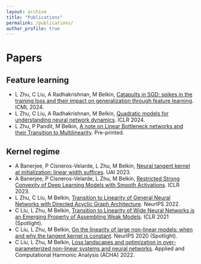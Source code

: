 ```yaml
---
layout: archive
title: "Publications"
permalink: /publications/
author_profile: true
---
```


# Papers

## Feature learning
- L Zhu, C Liu, A Radhakrishnan, M Belkin, [Catapults in SGD: spikes in the training loss and their impact on generalization through feature learning](https://arxiv.org/pdf/2306.04815.pdf). ICML 2024.
- L Zhu, C Liu, A Radhakrishnan, M Belkin, [Quadratic models for understanding neural network dynamics](https://arxiv.org/pdf/2205.11787.pdf). ICLR 2024.
- L Zhu, P Pandit, M Belkin, [A note on Linear Bottleneck networks and their Transition to Multilinearity](https://arxiv.org/pdf/2206.15058.pdf). Pre-printed.

## Kernel regime
- A Banerjee, P Cisneros-Velarde, L Zhu, M Belkin, [Neural tangent kernel at initialization: linear width suffices](https://proceedings.mlr.press/v216/banerjee23a/banerjee23a.pdf). UAI 2023.
- A Banerjee, P Cisneros-Velarde, L Zhu, M Belkin, [Restricted Strong Convexity of Deep Learning Models with Smooth Activations](https://arxiv.org/pdf/2209.15106.pdf). ICLR 2023.
- L Zhu, C Liu, M Belkin, [Transition to Linearity of General Neural Networks with Directed Acyclic Graph Architecture](https://arxiv.org/pdf/2205.11786.pdf). NeurIPS 2022. 
- C Liu, L Zhu, M Belkin, [Transition to Linearity of Wide Neural Networks is an Emerging Property of Assembling Weak Models](https://arxiv.org/pdf/2203.05104.pdf). ICLR 2021 (Spotlight). 
- C Liu, L Zhu, M Belkin, [On the linearity of large non-linear models: when and why the tangent kernel is constant](https://arxiv.org/pdf/2010.01092.pdf). NeurIPS 2020 (Spotlight). 
- C Liu, L Zhu, M Belkin, [Loss landscapes and optimization in over-parameterized non-linear systems and neural networks](https://arxiv.org/pdf/2003.00307.pdf). Applied and Computational Harmonic Analysis (ACHA) 2022.

